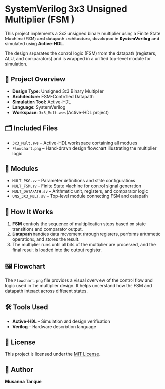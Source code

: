 # SystemVerilog 3x3 Unsigned Multiplier (FSM )

This project implements a 3x3 unsigned binary multiplier using a Finite State Machine (FSM) and datapath architecture, developed in **SystemVerilog** and simulated using **Active-HDL**.

The design separates the control logic (FSM) from the datapath (registers, ALU, and comparators) and is wrapped in a unified top-level module for simulation.

## 🧩 Project Overview

- **Design Type:** Unsigned 3x3 Binary Multiplier  
- **Architecture:** FSM-Controlled Datapath  
- **Simulation Tool:** Active-HDL  
- **Language:** SystemVerilog  
- **Workspace:** `3x3_Mult.aws` (Active-HDL project)

## 🗂️ Included Files

- `3x3_Mult.aws` – Active-HDL workspace containing all modules  
- `Flowchart.png` – Hand-drawn design flowchart illustrating the multiplier logic  

## 📐 Modules

- `MULT_PKG.sv` – Parameter definitions and state configurations  
- `MULT_FSM.sv` – Finite State Machine for control signal generation  
- `MULT_DATAPATH.sv` – Arithmetic unit, registers, and comparator logic  
- `UNS_3X3_MULT.sv` – Top-level module connecting FSM and datapath  

## 🧠 How It Works

1. **FSM** controls the sequence of multiplication steps based on state transitions and comparator output.
2. **Datapath** handles data movement through registers, performs arithmetic operations, and stores the result.
3. The multiplier runs until all bits of the multiplier are processed, and the final result is loaded into the output register.

## 🖼️ Flowchart

The `Flowchart.png` file provides a visual overview of the control flow and logic used in the multiplier design. It helps understand how the FSM and datapath interact across different states.

## 🛠️ Tools Used

- **Active-HDL** – Simulation and design verification  
- **Verilog** – Hardware description language

## 📜 License

This project is licensed under the [MIT License](./LICENSE).

## 👤 Author

**Musanna Tarique**

